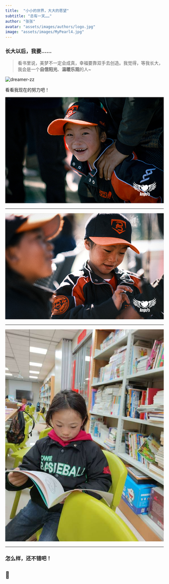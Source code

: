 ```yaml
---
title:  "小小的世界，大大的愿望"
subtitle: "总有一天……"
author: "张张"
avatar: "assets/images/authors/logo.jpg"
image: "assets/images/MyPearl4.jpg"
---
```


### 长大以后，我要……

> 看书里说，美梦不一定会成真，幸福要靠双手去创造。我觉得，等我长大，我会是一个**自信阳光**、**温暖乐观**的人~

![dreamer-zz](https://github.com/zhanglin-rachel/PowerBaseballGirls/blob/main/assets/images/dreamer-zz.jpg.JPG)

看看我现在的努力吧！

![view-pearl-life-4](https://github.com/zhanglin-rachel/PowerBaseballGirls/blob/main/assets/images/MyPearl4.JPG)

***

![view-pearl-life-5](https://github.com/zhanglin-rachel/PowerBaseballGirls/blob/main/assets/images/MyPearl5.JPG)

***

![view-pearl-life-7](https://github.com/zhanglin-rachel/PowerBaseballGirls/blob/main/assets/images/MyPearl7.JPG)

***

### 怎么样，还不错吧！

## 🧒

